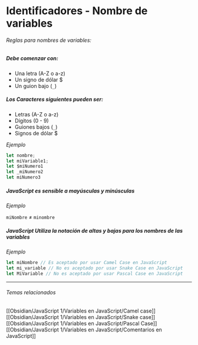 # Identificadores - Nombre de variables
###### Reglas para nombres de variables:
##### Debe comenzar con:
* Una letra (A-Z o a-z)
* Un signo de dólar $
* Un guion bajo (`_`)
##### Los Caracteres siguientes pueden ser:
* Letras (A-Z o a-z)
* Dígitos (0 - 9)
* Guiones bajos (`_`)
* Signos de dólar $

*Ejemplo*

```js
let nombre;
let miVariable1;
let $miNumero1
let _miNumero2
let miNumero3
```

##### JavaScript es sensible a mayúsculas y minúsculas 
*Ejemplo*

`miNombre` ≠ `minombre`

##### JavaScript Utiliza la notación de altas y bajas para los nombres de las variables
*Ejemplo*
```js
let miNombre // Es aceptado por usar Camel Case en JavaScript
let mi_variable // No es aceptado por usar Snake Case en JavaScript
let MiVariable // No es aceptado por usar Pascal Case en JavaScript

```
***
###### Temas relacionados
[[Obsidian/JavaScript 1/Variables en JavaScript/Camel case]]
[[Obsidian/JavaScript 1/Variables en JavaScript/Snake case]]
[[Obsidian/JavaScript 1/Variables en JavaScript/Pascal Case]]
[[Obsidian/JavaScript 1/Variables en JavaScript/Comentarios en JavaScript]]
